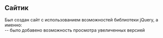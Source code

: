 ## Сайтик
Был создан сайт с использованием возможностей библиотеки jQuery, а именно: <br>
-- было добавено возможность просмотра увеличенных версией
